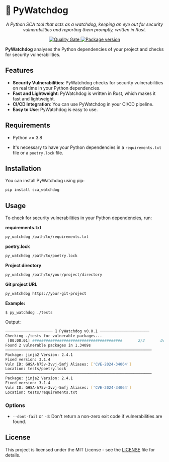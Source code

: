 # 🐶 PyWatchdog

<p align="center">
    <em>A Python SCA tool that acts as a watchdog, keeping an eye out for security vulnerabilities and reporting them promptly, written in Rust.</em>
</p>

<p align="center">
    <a href="https://sonarcloud.io/summary/new_code?id=rohaquinlop_PyWatchdog" target="_blank">
        <img src="https://sonarcloud.io/api/project_badges/measure?project=rohaquinlop_PyWatchdog&metric=alert_status" alt="Quality Gate">
    </a>
    <a href="https://pypi.org/project/py_watchdog" target="_blank">
        <img src="https://img.shields.io/pypi/v/py_watchdog?color=%2334D058&label=pypi%20package" alt="Package version">
    </a>
</p>

**PyWatchdog** analyses the Python dependencies of your project and checks for security vulnerabilities.

## Features

- **Security Vulnerabilities**: PyWatchdog checks for security vulnerabilities on real time in your Python dependencies.
- **Fast and Lightweight**: PyWatchdog is written in Rust, which makes it fast and lightweight.
- **CI/CD Integration**: You can use PyWatchdog in your CI/CD pipeline.
- **Easy to Use**: PyWatchdog is easy to use.

## Requirements

- Python >= 3.8

- It's necessary to have your Python dependencies in a `requirements.txt` file or a `poetry.lock` file.

## Installation

You can install PyWatchdog using pip:

```bash
pip install sca_watchdog
```

## Usage


To check for security vulnerabilities in your Python dependencies, run:

**requirements.txt**

```bash
py_watchdog /path/to/requirements.txt
```

**poetry.lock**

```bash
py_watchdog /path/to/poetry.lock
```

**Project directory**

```bash
py_watchdog /path/to/your/project/directory
```

**Git project URL**

```bash
py_watchdog https://your-git-project
```


**Example:**

```bash
$ py_watchdog ./tests
```

Output:
```bash
───────────────────── 🐶 PyWatchdog v0.0.1 ──────────────────────
Checking ./tests for vulnerable packages...
 [00:00:01] ########################################       2/2       Done!
Found 2 vulnerable packages in 1.3409s
─────────────────────────────────────────────────────────────────
Package: jinja2 Version: 2.4.1
Fixed version: 3.1.4
Vuln ID: GHSA-h75v-3vvj-5mfj Aliases: ['CVE-2024-34064']
Location: tests/poetry.lock
─────────────────────────────────────────────────────────────────
Package: jinja2 Version: 2.4.1
Fixed version: 3.1.4
Vuln ID: GHSA-h75v-3vvj-5mfj Aliases: ['CVE-2024-34064']
Location: tests/requirements.txt
```

### Options

- `--dont-fail` or `-d`: Don't return a non-zero exit code if vulnerabilities are found.

## License

This project is licensed under the MIT License - see the [LICENSE](LICENSE) file for details.

